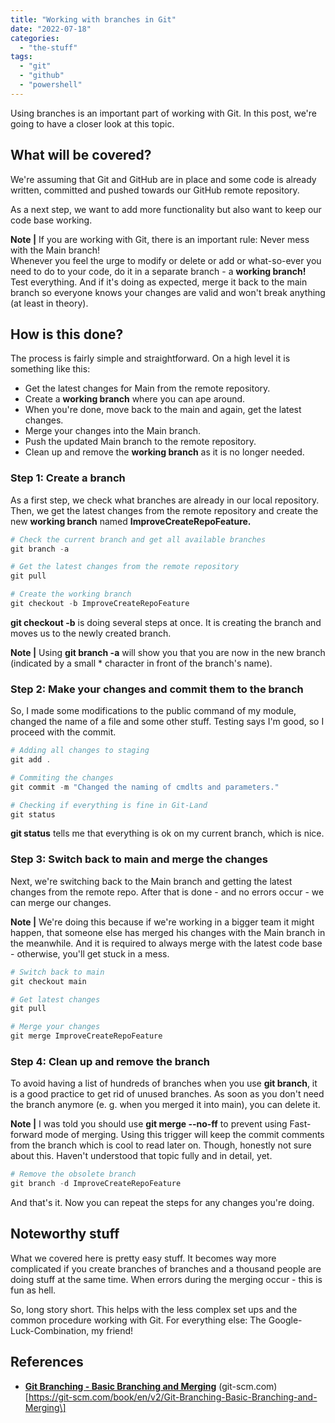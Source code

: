 ```yaml
---
title: "Working with branches in Git"
date: "2022-07-18"
categories: 
  - "the-stuff"
tags: 
  - "git"
  - "github"
  - "powershell"
---
```


Using branches is an important part of working with Git. In this post, we're going to have a closer look at this topic.

## What will be covered?

We're assuming that Git and GitHub are in place and some code is already written, committed and pushed towards our GitHub remote repository.

As a next step, we want to add more functionality but also want to keep our code base working.

**Note |** If you are working with Git, there is an important rule: Never mess with the Main branch!  
Whenever you feel the urge to modify or delete or add or what-so-ever you need to do to your code, do it in a separate branch - a **working branch!** Test everything. And if it's doing as expected, merge it back to the main branch so everyone knows your changes are valid and won't break anything (at least in theory).

## How is this done?

The process is fairly simple and straightforward. On a high level it is something like this:

- Get the latest changes for Main from the remote repository.
- Create a **working branch** where you can ape around.
- When you're done, move back to the main and again, get the latest changes.
- Merge your changes into the Main branch.
- Push the updated Main branch to the remote repository.
- Clean up and remove the **working branch** as it is no longer needed.

### Step 1: Create a branch

As a first step, we check what branches are already in our local repository. Then, we get the latest changes from the remote repository and create the new **working branch** named **ImproveCreateRepoFeature.**

```powershell
# Check the current branch and get all available branches
git branch -a

# Get the latest changes from the remote repository 
git pull 

# Create the working branch 
git checkout -b ImproveCreateRepoFeature
```

**git checkout -b** is doing several steps at once. It is creating the branch and moves us to the newly created branch.

**Note |** Using **git branch -a** will show you that you are now in the new branch (indicated by a small \* character in front of the branch's name).

### Step 2: Make your changes and commit them to the branch

So, I made some modifications to the public command of my module, changed the name of a file and some other stuff. Testing says I'm good, so I proceed with the commit.

```powershell
# Adding all changes to staging
git add .

# Commiting the changes 
git commit -m "Changed the naming of cmdlts and parameters."

# Checking if everything is fine in Git-Land 
git status 
```

**git status** tells me that everything is ok on my current branch, which is nice.

### Step 3: Switch back to main and merge the changes

Next, we're switching back to the Main branch and getting the latest changes from the remote repo. After that is done - and no errors occur - we can merge our changes.

**Note |** We're doing this because if we're working in a bigger team it might happen, that someone else has merged his changes with the Main branch in the meanwhile. And it is required to always merge with the latest code base - otherwise, you'll get stuck in a mess.

```powershell
# Switch back to main
git checkout main 

# Get latest changes
git pull 

# Merge your changes 
git merge ImproveCreateRepoFeature
```

### Step 4: Clean up and remove the branch

To avoid having a list of hundreds of branches when you use **git branch**, it is a good practice to get rid of unused branches. As soon as you don't need the branch anymore (e. g. when you merged it into main), you can delete it.

**Note |** I was told you should use **git merge <name of your branch> --no-ff** to prevent using Fast-forward mode of merging. Using this trigger will keep the commit comments from the branch which is cool to read later on. Though, honestly not sure about this. Haven't understood that topic fully and in detail, yet.

```powershell
# Remove the obsolete branch 
git branch -d ImproveCreateRepoFeature 
```

And that's it. Now you can repeat the steps for any changes you're doing.

## Noteworthy stuff

What we covered here is pretty easy stuff. It becomes way more complicated if you create branches of branches and a thousand people are doing stuff at the same time. When errors during the merging occur - this is fun as hell.

So, long story short. This helps with the less complex set ups and the common procedure working with Git. For everything else: The Google-Luck-Combination, my friend!

## References

- **[Git Branching - Basic Branching and Merging](https://git-scm.com/book/en/v2/Git-Branching-Basic-Branching-and-Merging)** (git-scm.com)  
    \[https://git-scm.com/book/en/v2/Git-Branching-Basic-Branching-and-Merging\]

